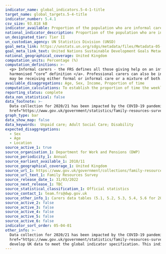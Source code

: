 ```yaml
---
indicator_name: global_indicators.5-4-1-title
target_name: global_targets.5-4-title
indicator_number: 5.4.1
csv_size: 93.818 kB
indicator_available: Proportion of the population who are informal carers
national_indicator_description: Proportion of the population who are informal carers, by proportion of time per day on informal care care, age and sex. 
un_designated_tier: Tier II
un_custodian_agency: UN Statistics Division (UNSD)
goal_meta_link: https://unstats.un.org/sdgs/metadata/files/Metadata-05-04-01.pdf
goal_meta_link_text: United Nations Sustainable Development Goals Metadata (PDF 337 KB)
national_geographical_coverage: United Kingdom
computation_units: Percentage (%)
computation_definitions: >-
  <p> Informal carers - the FRS defines all those giving help on an informal basis (that is, not as part of a paid job) as informal carers.  This definition is consistent with the <a href="https://gss.civilservice.gov.uk/policy-store/unpaid-care/"> Government Statistical Service (GSS)
  harmonised “core” definition </a>. Professional carers can also be informal carers if giving help outside of work. What should be counted as care is not prescriptively defined but includes activities such as going shopping for someone and helping with paperwork. Those in receipt of care
  may be receiving either formal or informal care or a mixture of both.</p>
available_disaggregations: Age, Sex, Income, Proportion of time 
computation_calculations: To establish the proportion of time the weekly hours spent undertaking informal care were divided by the total number of hours in a week and multiplied by 100 to convert the figure to a percentage of weekly time.
reporting_status: complete
data_non_statistical: false
data_footnote: >-
  Data collection for 2020/21 has been impacted by the COVID-19 pandemic. Please see the background relevant FRS Information and Methodology for the specific adjustments that have been made in light of the COVID impacts on the sample <a
  href="https://www.gov.uk/government/statistics/family-resources-survey-financial-year-2020-to-2021/family-resources-survey-background-information-and-methodology" </a>
graph_type: bar
data_show_map: false
data_keywords:  Unpaid care; Adult Social Care; Disability 
expected_disaggregations:
  - Sex
  - Age
  - Location
source_active_1: true
source_organisation_1: Department for Work and Pensions (DWP)
source_periodicity_1: Annual
source_earliest_available_1: 2010/11
source_geographical_coverage_1: United Kingdom
source_url_1: https://www.gov.uk/government/collections/family-resources-survey--2
source_url_text_1: Family Resources Survey
source_release_date_1: 31/03/2022
source_next_release_1: TBC
source_statistical_classification_1: Official statistics
source_contact_1: team.frs@dwp.gov.uk 
source_other_info_1: Carers data tables (5.1, 5.2, 5.3, 5.4, 5.6 for 2014/15 onwards)
source_active_2: false
source_active_3: false
source_active_4: false
source_active_5: false
source_active_6: false
indicator_sort_order: 05-04-01
other_info: >-
  Data collection for 2020/21 has been impacted by the COVID-19 pandemic. Please see the background relevant FRS Information and Methodology for the specific adjustments that have been made in light of the COVID impacts on the sample <a
  href="https://www.gov.uk/government/statistics/family-resources-survey-financial-year-2020-to-2021/family-resources-survey-background-information-and-methodology" </a> This indicator is being used as an approximation of the UN SDG Indicator. Where possible, we will work to identify or
  develop UK data to meet the global indicator specification. This indicator has been identified in collaboration with topic experts.
---
```

